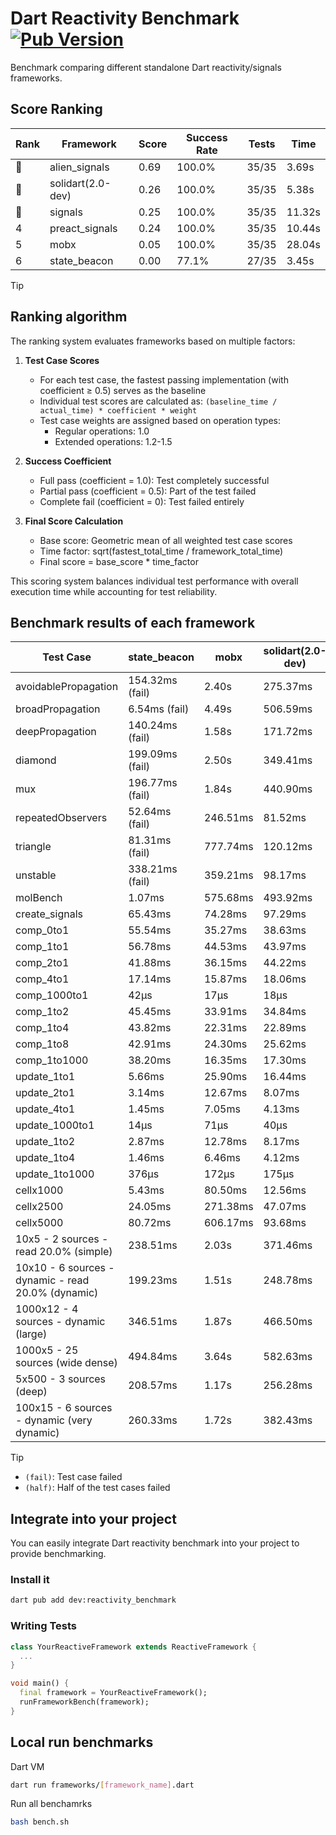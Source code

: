 # Dart Reactivity Benchmark [![Pub Version](https://img.shields.io/pub/v/reactivity_benchmark)](https://pub.dev/packages/reactivity_benchmark)

Benchmark comparing different standalone Dart reactivity/signals frameworks.

## Score Ranking

<!-- ranking start -->
| Rank | Framework | Score | Success Rate | Tests | Time |
|------|-----------|-------|--------------|-------|------|
| 🥇 | alien_signals | 0.69 | 100.0% | 35/35 | 3.69s |
| 🥈 | solidart(2.0-dev) | 0.26 | 100.0% | 35/35 | 5.38s |
| 🥉 | signals | 0.25 | 100.0% | 35/35 | 11.32s |
| 4 | preact_signals | 0.24 | 100.0% | 35/35 | 10.44s |
| 5 | mobx | 0.05 | 100.0% | 35/35 | 28.04s |
| 6 | state_beacon | 0.00 | 77.1% | 27/35 | 3.45s |

<!-- ranking end -->

> [!TIP]
> ## Ranking algorithm
>
> The ranking system evaluates frameworks based on multiple factors:
>
> 1. **Test Case Scores**
>    - For each test case, the fastest passing implementation (with coefficient ≥ 0.5) serves as the baseline
>    - Individual test scores are calculated as: `(baseline_time / actual_time) * coefficient * weight`
>    - Test case weights are assigned based on operation types:
>      - Regular operations: 1.0
>      - Extended operations: 1.2-1.5
>
> 2. **Success Coefficient**
>    - Full pass (coefficient = 1.0): Test completely successful
>    - Partial pass (coefficient = 0.5): Part of the test failed
>    - Complete fail (coefficient = 0): Test failed entirely
>
> 3. **Final Score Calculation**
>    - Base score: Geometric mean of all weighted test case scores
>    - Time factor: sqrt(fastest_total_time / framework_total_time)
>    - Final score = base_score * time_factor
>
> This scoring system balances individual test performance with overall execution time while accounting for test reliability.

## Benchmark results of each framework

<!-- test-case start -->
| Test Case | state_beacon | mobx | solidart(2.0-dev) | preact_signals | signals | alien_signals |
|---|---|---|---|---|---|---|
| avoidablePropagation | 154.32ms (fail) | 2.40s | 275.37ms | 199.76ms | 212.84ms | 184.96ms |
| broadPropagation | 6.54ms (fail) | 4.49s | 506.59ms | 501.36ms | 527.67ms | 344.33ms |
| deepPropagation | 140.24ms (fail) | 1.58s | 171.72ms | 179.14ms | 172.24ms | 120.62ms |
| diamond | 199.09ms (fail) | 2.50s | 349.41ms | 294.71ms | 292.42ms | 231.40ms |
| mux | 196.77ms (fail) | 1.84s | 440.90ms | 401.07ms | 410.11ms | 369.04ms |
| repeatedObservers | 52.64ms (fail) | 246.51ms | 81.52ms | 41.24ms | 46.59ms | 46.01ms |
| triangle | 81.31ms (fail) | 777.74ms | 120.12ms | 102.96ms | 102.78ms | 84.70ms |
| unstable | 338.21ms (fail) | 359.21ms | 98.17ms | 73.58ms | 82.73ms | 67.52ms |
| molBench | 1.07ms | 575.68ms | 493.92ms | 489.91ms | 485.81ms | 483.88ms |
| create_signals | 65.43ms | 74.28ms | 97.29ms | 5.15ms | 26.36ms | 28.20ms |
| comp_0to1 | 55.54ms | 35.27ms | 38.63ms | 17.82ms | 11.94ms | 6.98ms |
| comp_1to1 | 56.78ms | 44.53ms | 43.97ms | 11.36ms | 24.66ms | 4.20ms |
| comp_2to1 | 41.88ms | 36.15ms | 44.22ms | 25.10ms | 12.64ms | 2.30ms |
| comp_4to1 | 17.14ms | 15.87ms | 18.06ms | 15.32ms | 6.75ms | 10.42ms |
| comp_1000to1 | 42μs | 17μs | 18μs | 8μs | 8μs | 3μs |
| comp_1to2 | 45.45ms | 33.91ms | 34.84ms | 21.92ms | 23.51ms | 11.18ms |
| comp_1to4 | 43.82ms | 22.31ms | 22.89ms | 31.52ms | 11.33ms | 11.35ms |
| comp_1to8 | 42.91ms | 24.30ms | 25.62ms | 6.84ms | 6.73ms | 5.18ms |
| comp_1to1000 | 38.20ms | 16.35ms | 17.30ms | 6.06ms | 5.29ms | 3.47ms |
| update_1to1 | 5.66ms | 25.90ms | 16.44ms | 8.71ms | 8.92ms | 10.40ms |
| update_2to1 | 3.14ms | 12.67ms | 8.07ms | 4.31ms | 4.47ms | 2.25ms |
| update_4to1 | 1.45ms | 7.05ms | 4.13ms | 2.17ms | 2.21ms | 2.55ms |
| update_1000to1 | 14μs | 71μs | 40μs | 21μs | 22μs | 25μs |
| update_1to2 | 2.87ms | 12.78ms | 8.17ms | 4.68ms | 4.47ms | 5.32ms |
| update_1to4 | 1.46ms | 6.46ms | 4.12ms | 2.13ms | 2.22ms | 2.52ms |
| update_1to1000 | 376μs | 172μs | 175μs | 786μs | 47μs | 28μs |
| cellx1000 | 5.43ms | 80.50ms | 12.56ms | 10.26ms | 10.47ms | 9.90ms |
| cellx2500 | 24.05ms | 271.38ms | 47.07ms | 29.40ms | 32.73ms | 21.22ms |
| cellx5000 | 80.72ms | 606.17ms | 93.68ms | 84.53ms | 76.94ms | 54.30ms |
| 10x5 - 2 sources - read 20.0% (simple) | 238.51ms | 2.03s | 371.46ms | 437.58ms | 516.13ms | 229.47ms |
| 10x10 - 6 sources - dynamic - read 20.0% (dynamic) | 199.23ms | 1.51s | 248.78ms | 269.71ms | 285.29ms | 173.71ms |
| 1000x12 - 4 sources - dynamic (large) | 346.51ms | 1.87s | 466.50ms | 3.75s | 3.76s | 282.30ms |
| 1000x5 - 25 sources (wide dense) | 494.84ms | 3.64s | 582.63ms | 2.73s | 3.44s | 415.70ms |
| 5x500 - 3 sources (deep) | 208.57ms | 1.17s | 256.28ms | 231.15ms | 228.16ms | 191.61ms |
| 100x15 - 6 sources - dynamic (very dynamic) | 260.33ms | 1.72s | 382.43ms | 454.00ms | 479.64ms | 268.61ms |

<!-- test-case end -->

> [!TIP]
> - `(fail)`: Test case failed
> - `(half)`: Half of the test cases failed

## Integrate into your project

You can easily integrate Dart reactivity benchmark into your project to provide benchmarking.

### Install it

```bash
dart pub add dev:reactivity_benchmark
```

### Writing Tests

```dart
class YourReactiveFramework extends ReactiveFramework {
  ...
}

void main() {
  final framework = YourReactiveFramework();
  runFrameworkBench(framework);
}
```

## Local run benchmarks

Dart VM
```bash
dart run frameworks/[framework_name].dart
```

Run all benchamrks
```bash
bash bench.sh
```
